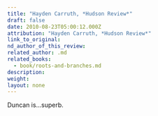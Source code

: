 ```yaml
---
title: "Hayden Carruth, *Hudson Review*"
draft: false
date: 2010-08-23T05:00:12.000Z
attribution: "Hayden Carruth, *Hudson Review*"
link_to_original:
nd_author_of_this_review:
related_author: .md
related_books:
  - book/roots-and-branches.md
description:
weight:
layout: none
---
```

Duncan is...superb.


